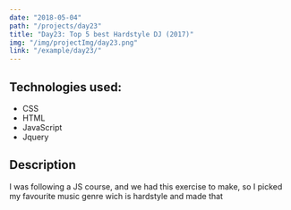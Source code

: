 ```yaml
---
date: "2018-05-04"
path: "/projects/day23"
title: "Day23: Top 5 best Hardstyle DJ (2017)"
img: "/img/projectImg/day23.png"
link: "/example/day23/"
---
```


## Technologies used:

- CSS
- HTML
- JavaScript
- Jquery

## Description

I was following a JS course, and we had this exercise to make, so I picked my favourite music genre wich is hardstyle and made that
